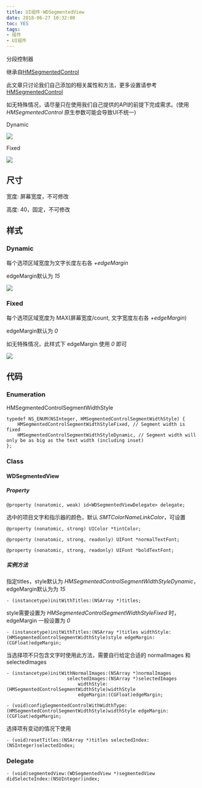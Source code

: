 ```yaml
---
title: UI组件-WDSegmentedView
date: 2018-06-27 10:32:00
toc: YES
tags:
- 组件
- UI组件
---
```


分段控制器

继承自[HMSegmentedControl](https://github.com/HeshamMegid/HMSegmentedControl)

此文章只讨论我们自己添加的相关属性和方法，更多设置请参考[HMSegmentedControl](https://github.com/HeshamMegid/HMSegmentedControl)

如无特殊情况，请尽量只在使用我们自己提供的API的前提下完成需求。(使用 _HMSegmentedControl_ 原生参数可能会导致UI不统一)

Dynamic

![](http://img.jokinryou.online/shm-segmented-view-dynamic.png)

Fixed

![](http://img.jokinryou.online/shm-segmented-view-fixed.png)

<!--more-->

## 尺寸

宽度: 屏幕宽度，不可修改

高度: 40，固定，不可修改

## 样式

### Dynamic

每个选项区域宽度为文字长度左右各 *+edgeMargin*

edgeMargin默认为 *15*

![](http://img.jokinryou.online/shm-segmented-view-dynamic-marked.png)

### Fixed

每个选项区域宽度为 MAX(屏幕宽度/count, 文字宽度左右各 *+edgeMargin*)

edgeMargin默认为 *0*

如无特殊情况，此样式下 edgeMargin 使用 *0* 即可

![](http://img.jokinryou.online/shm-segmented-view-fixed-marked.png)

## 代码

### Enumeration

HMSegmentedControlSegmentWidthStyle

```
typedef NS_ENUM(NSInteger, HMSegmentedControlSegmentWidthStyle) {
    HMSegmentedControlSegmentWidthStyleFixed, // Segment width is fixed
    HMSegmentedControlSegmentWidthStyleDynamic, // Segment width will only be as big as the text width (including inset)
};
```

### Class

#### WDSegmentedView

##### Property

```
@property (nonatomic, weak) id<WDSegmentedViewDelegate> delegate;
```

选中的项目文字和指示器的颜色，默认 _SMTColorNameLinkColor_，可设置
```
@property (nonatomic, strong) UIColor *tintColor;
```
```
@property (nonatomic, strong, readonly) UIFont *normalTextFont;
```
```
@property (nonatomic, strong, readonly) UIFont *boldTextFont;
```

##### 实例方法

指定titles，style默认为 _HMSegmentedControlSegmentWidthStyleDynamic_，edgeMargin默认为为 _15_
```
- (instancetype)initWithTitles:(NSArray *)titles;
```

style需要设置为 _HMSegmentedControlSegmentWidthStyleFixed_ 时，edgeMargin 一般设置为 *0*
```
- (instancetype)initWithTitles:(NSArray *)titles widthStyle:(HMSegmentedControlSegmentWidthStyle)style edgeMargin:(CGFloat)edgeMargin;
```

当选择项不只包含文字时使用此方法，需要自行给定合适的 normalImages 和 selectedImages
```
- (instancetype)initWithNormalImages:(NSArray *)normalImages
                      selectedImages:(NSArray *)selectedImages
                          widthStyle:(HMSegmentedControlSegmentWidthStyle)widthStyle
                          edgeMargin:(CGFloat)edgeMargin;
```
```
- (void)configSegmentedControlWithWidthType:(HMSegmentedControlSegmentWidthStyle)widthStyle edgeMargin:(CGFloat)edgeMargin;
```

选择项有变动的情况下使用
```
- (void)resetTitles:(NSArray *)titles selectedIndex:(NSInteger)selectedIndex;
```

### Delegate

```
- (void)segmentedView:(WDSegmentedView *)segmentedView didSelecteIndex:(NSUInteger)index;
```